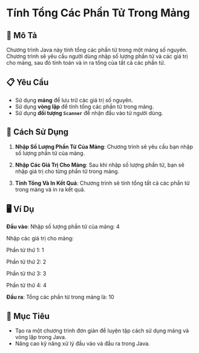 # Tính Tổng Các Phần Tử Trong Mảng

## 🚀 Mô Tả
Chương trình Java này tính tổng các phần tử trong một mảng số nguyên. Chương trình sẽ yêu cầu người dùng nhập số lượng phần tử và các giá trị cho mảng, sau đó tính toán và in ra tổng của tất cả các phần tử.

## 📋 Yêu Cầu
- Sử dụng **mảng** để lưu trữ các giá trị số nguyên.
- Sử dụng **vòng lặp** để tính tổng các phần tử trong mảng.
- Sử dụng **đối tượng `Scanner`** để nhận đầu vào từ người dùng.

## 🔧 Cách Sử Dụng
1. **Nhập Số Lượng Phần Tử Của Mảng**: 
   Chương trình sẽ yêu cầu bạn nhập số lượng phần tử của mảng.

2. **Nhập Các Giá Trị Cho Mảng**: 
   Sau khi nhập số lượng phần tử, bạn sẽ nhập giá trị cho từng phần tử trong mảng.

3. **Tính Tổng Và In Kết Quả**: 
   Chương trình sẽ tính tổng tất cả các phần tử trong mảng và in ra kết quả.

## 🖥️ Ví Dụ

**Đầu vào**:
Nhập số lượng phần tử của mảng: 4

Nhập các giá trị cho mảng:

Phần tử thứ 1: 1

Phần tử thứ 2: 2

Phần tử thứ 3: 3

Phần tử thứ 4: 4

**Đầu ra**:
Tổng các phần tử trong mảng là: 10


## 🎯 Mục Tiêu
- Tạo ra một chương trình đơn giản để luyện tập cách sử dụng mảng và vòng lặp trong Java.
- Nâng cao kỹ năng xử lý đầu vào và đầu ra trong Java.

